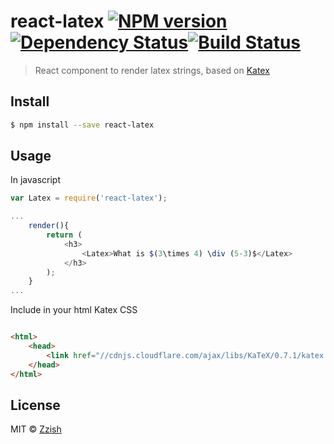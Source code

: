# react-latex [![NPM version][npm-image]][npm-url][![Dependency Status][daviddm-image]][daviddm-url][![Build Status][travis-image]][travis-url]

> React component to render latex strings, based on [Katex](https://github.com/Khan/KaTeX)


## Install

```sh
$ npm install --save react-latex
```


## Usage

In javascript
```js
var Latex = require('react-latex');

...
    render(){
        return (
            <h3>
                <Latex>What is $(3\times 4) \div (5-3)$</Latex>
            </h3>
        );
    }
...
```

Include in your html Katex CSS

```html

<html>
    <head>
        <link href="//cdnjs.cloudflare.com/ajax/libs/KaTeX/0.7.1/katex.min.css" rel="stylesheet">
    </head>
</html>

```

## License

MIT © [Zzish](http://www.zzish.com)


[npm-image]: https://badge.fury.io/js/react-latex.svg
[npm-url]: https://npmjs.org/package/react-latex
[travis-image]: https://travis-ci.org/zzish/react-latex.svg?branch=master
[travis-url]: https://travis-ci.org/zzish/react-latex
[daviddm-image]: https://david-dm.org/zzish/react-latex.svg?theme=shields.io
[daviddm-url]: https://david-dm.org/zzish/react-latex
